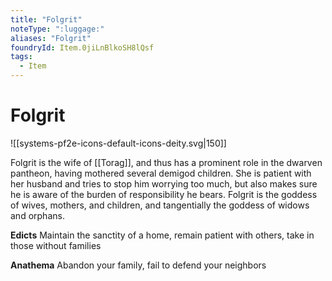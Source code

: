 ```yaml
---
title: "Folgrit"
noteType: ":luggage:"
aliases: "Folgrit"
foundryId: Item.0jiLnBlkoSH8lQsf
tags:
  - Item
---
```


# Folgrit
![[systems-pf2e-icons-default-icons-deity.svg|150]]

Folgrit is the wife of [[Torag]], and thus has a prominent role in the dwarven pantheon, having mothered several demigod children. She is patient with her husband and tries to stop him worrying too much, but also makes sure he is aware of the burden of responsibility he bears. Folgrit is the goddess of wives, mothers, and children, and tangentially the goddess of widows and orphans.

**Edicts** Maintain the sanctity of a home, remain patient with others, take in those without families

**Anathema** Abandon your family, fail to defend your neighbors
